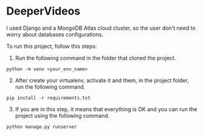 # DeeperVideos

I used Django and a MongoDB Atlas cloud cluster, so the user don't need to worry about databases configurations.

To run this project, follow this steps:

1. Run the following command in the folder that cloned the project.

``python -m venv <your_env_name>``

2. After create your virtualenv, activate it and them, in the project folder, run the following command.

``pip install -r requirements.txt``

3. If you are in this step, it means that everything is OK and you can run the project using the following command.

``python manage.py runserver``

